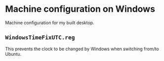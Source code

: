 Machine configuration on Windows
================================

Machine configuration for my built desktop.

`WindowsTimeFixUTC.reg`
-----------------------

This prevents the clock to be changed by Windows when switching from/to Ubuntu.

